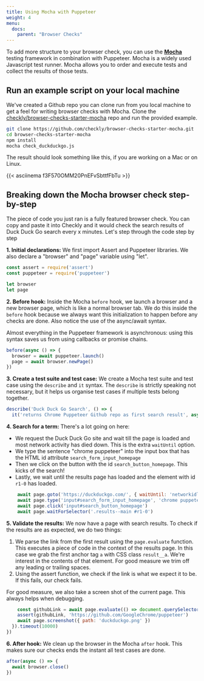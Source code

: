 ```yaml
---
title: Using Mocha with Puppeteer
weight: 4
menu:
  docs:
    parent: "Browser Checks"
---
```


To add more structure to your browser check, you can use the **[Mocha](https://mochajs.org/)** testing framework in combination
with Puppeteer. Mocha is a widely used Javascript test runner. Mocha allows you to order and execute tests and collect the results of those tests.
 
## Run an example script on your local machine
 
 We've created a Github repo you can clone run from you local machine to get a feel for writing browser checks with Mocha.
 Clone the [checkly/browser-checks-starter-mocha](https://github.com/checkly/browser-checks-starter-mocha.git) repo and run the provided example. 
 
 ```bash
 git clone https://github.com/checkly/browser-checks-starter-mocha.git
 cd browser-checks-starter-mocha
 npm install
 mocha check_duckduckgo.js
 ```
 
 The result should look something like this, if you are working on a Mac or on Linux.
 
 {{< asciinema f3F570OMM20PnEFvSbttfFbTu >}}
 
## Breaking down the Mocha browser check step-by-step
 
 The piece of code you just ran is a fully featured browser check. You can copy and paste it into Checkly and it would 
 check the search results of Duck Duck Go search every x minutes.
 Let's step through the code step by step
 
 **1. Initial declarations:** We first import Assert and Puppeteer libraries. We also declare a "browser" and "page" variable
 using "let".
 
 ```js
 const assert = require('assert')
 const puppeteer = require('puppeteer')
 
 let browser
 let page
 ```
 
 **2. Before hook:** Inside the Mocha `before` hook, we launch a browser and a new browser page, which is like a normal browser
 tab. We do this inside the `before` hook because we always want this initialization to happen before any checks are done.
 Also notice the use of the async/await syntax.  
 
 Almost everything in the Puppeteer framework is asynchronous: using this syntax saves us from using callbacks or promise chains.
 
 ```js
 before(async () => {
   browser = await puppeteer.launch()
   page = await browser.newPage()
 })
 ```
 **3. Create a test suite and test case:** We create a Mocha test suite and test case using the `describe` and `it` syntax.
 The `describe` is strictly speaking not necessary, but it helps us organise test cases if multiple tests belong together.
 
 ```js
 describe('Duck Duck Go Search', () => {
   it('returns Chrome Puppeteer Github repo as first search result', async () => {
 ```
 **4. Search for a term:** There's a lot going on here:
 
 - We request the Duck Duck Go site and wait till the page is loaded and most network activity has died down. This is the 
 extra `waitUntil` option.
 - We type the sentence "chrome puppeteer" into the input box that has the HTML id attribute `search_form_input_homepage`
 - Then we click on the button with the id `search_button_homepage`. This kicks of the search!
 - Lastly, we wait until the results page has loaded and the element with id `r1-0` has loaded.
 
 ```js
     await page.goto('https://duckduckgo.com/', { waitUntil: 'networkidle2' })
     await page.type('input#search_form_input_homepage', 'chrome puppeteer', { delay: 50 })
     await page.click('input#search_button_homepage')
     await page.waitForSelector('.results--main #r1-0')
 ```
 
 **5. Validate the results:** We now have a page with search results. To check if the results are as expected, we do two
 things:
 
 1. We parse the link from the first result using the `page.evaluate` function. This executes a piece of code in the context
 of the results page. In this case we grab the first anchor tag `a` with CSS class `result__a`. We're interest in the contents
 of that element. For good measure we trim off any leading or trailing spaces.
 2. Using the assert function, we check if the link is what we expect it to be. If this fails, our check fails.
 
 For good measure, we also take a screen shot of the current page. This always helps when debugging. 
 
 ```js
     const githubLink = await page.evaluate(() => document.querySelector('a.result__a').textContent.trim())
     assert(githubLink, 'https://github.com/GoogleChrome/puppeteer')
     await page.screenshot({ path: 'duckduckgo.png' })
   }).timeout(10000)
 })
 ```
 **6. After hook:** We clean up the browser in the Mocha `after` hook. This makes sure our checks ends the instant all test
 cases are done.
 
 ```js
 after(async () => {
   await browser.close()
 })
 ```
